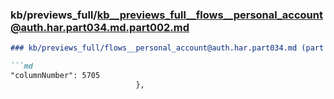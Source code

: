 ### kb/previews_full/kb__previews_full__flows__personal_account@auth.har.part034.md.part002.md

```md
### kb/previews_full/flows__personal_account@auth.har.part034.md (part 002)

```md
"columnNumber": 5705
                            },
   
```

```

```

